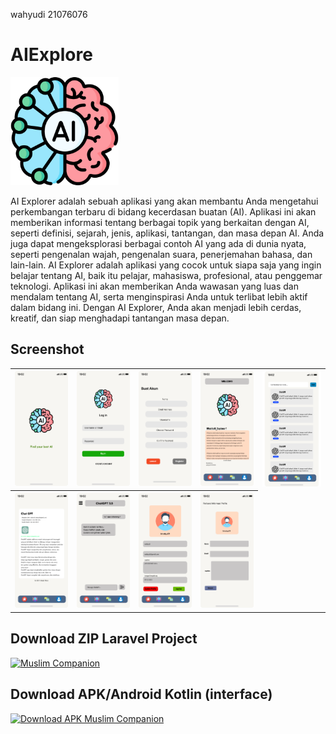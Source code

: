 wahyudi 21076076

# AIExplore

<img src="https://raw.githubusercontent.com/ica4me/AIExplore_backend/main/public/img/aiexplore.png" alt="Your Image Description" style="height: 173px; width: 173px;" />

AI Explorer adalah sebuah aplikasi yang akan membantu Anda mengetahui perkembangan terbaru di bidang kecerdasan buatan (AI). Aplikasi ini akan memberikan informasi tentang berbagai topik yang berkaitan dengan AI, seperti definisi, sejarah, jenis, aplikasi, tantangan, dan masa depan AI. Anda juga dapat mengeksplorasi berbagai contoh AI yang ada di dunia nyata, seperti pengenalan wajah, pengenalan suara, penerjemahan bahasa, dan lain-lain. AI Explorer adalah aplikasi yang cocok untuk siapa saja yang ingin belajar tentang AI, baik itu pelajar, mahasiswa, profesional, atau penggemar teknologi. Aplikasi ini akan memberikan Anda wawasan yang luas dan mendalam tentang AI, serta menginspirasi Anda untuk terlibat lebih aktif dalam bidang ini. Dengan AI Explorer, Anda akan menjadi lebih cerdas, kreatif, dan siap menghadapi tantangan masa depan.



## Screenshot
<table style="width:100%">
  <tr>
    <th><img src="https://raw.githubusercontent.com/ica4me/AIExplore_backend/main/public/img/SpleshScreen.png"/></th>
    <th><img src="https://raw.githubusercontent.com/ica4me/AIExplore_backend/main/public/img/LoginPage.png"/></th>
    <th><img src="https://raw.githubusercontent.com/ica4me/AIExplore_backend/main/public/img/Register.png"/></th>
    <th><img src="https://raw.githubusercontent.com/ica4me/AIExplore_backend/main/public/img/Home%20Page.png"/></th>
    <th><img src="https://raw.githubusercontent.com/ica4me/AIExplore_backend/main/public/img/Explorer%20AI.png"/></th>
  </tr>
    <tr>
    <th><img src="https://raw.githubusercontent.com/ica4me/AIExplore_backend/main/public/img/AI%20Detail.png"/></th>
    <th><img src="https://raw.githubusercontent.com/ica4me/AIExplore_backend/main/public/img/Chat%20AI.png"/></th>
    <th><img src="https://raw.githubusercontent.com/ica4me/AIExplore_backend/main/public/img/Profile%20Page.png"/></th>
    <th><img src="https://raw.githubusercontent.com/ica4me/AIExplore_backend/main/public/img/Edit_Profile.png"/></th>
  </tr>
</table>

## Download ZIP Laravel Project
<a href="https://drive.google.com/file/d/1TTYA83UiwLmt_FAJ1nRxENZZvS4pVLS_/view?usp=sharing" target="_blank"><img src="https://user-images.githubusercontent.com/32610660/162807457-84acad9d-cd36-4911-98c5-1c1cb03cb873.png" title="Muslim Companion" height="60" /></a>&nbsp;&nbsp;&nbsp;&nbsp;&nbsp;

## Download APK/Android Kotlin (interface)
<a href="https://drive.google.com/file/d/1CuQclywtXKegAJDpMj0sCywhXd6RaoDc/view?usp=sharing" target="_blank"><img src="https://miro.medium.com/v2/resize:fit:600/format:webp/0*2ChgeoJey0ziP8DD" title="Download APK Muslim Companion" height="60" /></a>&nbsp;&nbsp;&nbsp;&nbsp;&nbsp;

